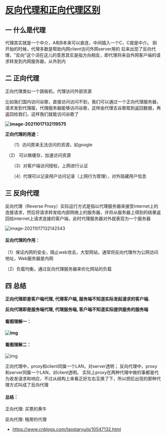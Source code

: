 # [反向代理和正向代理区别](https://www.cnblogs.com/taostaryu/p/10547132.html)

## 一 什么是代理

代理其实就是一个中介，A和B本来可以直连，中间插入一个C，C就是中介。
刚开始的时候，代理多数是帮助内网client访问外网server用的
后来出现了反向代理，"反向"这个词在这儿的意思其实是指方向相反，即代理将来自外网客户端的请求转发到内网服务器，从外到内

 

## 二 正向代理

正向代理类似一个跳板机，代理访问外部资源

比如我们国内访问谷歌，直接访问访问不到，我们可以通过一个正向代理服务器，请求发到代理服，代理服务器能够访问谷歌，这样由代理去谷歌取到返回数据，再返回给我们，这样我们就能访问谷歌了

**![image-20211017132119575](https://tva1.sinaimg.cn/large/008i3skNly1gvi8mcplzvj61ce0byjsu02.jpg)**

**正向代理的用途：**

　　（1）访问原来无法访问的资源，如google

​    （2） 可以做缓存，加速访问资源

　　（3）对客户端访问授权，上网进行认证

　　（4）代理可以记录用户访问记录（上网行为管理），对外隐藏用户信息

## 三 反向代理

反向代理（Reverse Proxy）实际运行方式是指以代理服务器来接受internet上的连接请求，然后将请求转发给内部网络上的服务器，并将从服务器上得到的结果返回给internet上请求连接的客户端，此时代理服务器对外就表现为一个服务器

![image-20211017132142543](https://tva1.sinaimg.cn/large/008i3skNly1gvi8mq8vzsj61ek0f040302.jpg)

 

#### 反向代理的作用：

（1）保证内网的安全，阻止web攻击，大型网站，通常将反向代理作为公网访问地址，Web服务器是内网

（2）负载均衡，通过反向代理服务器来优化网站的负载

 

## 四 总结

**正向代理即是客户端代理, 代理客户端, 服务端不知道实际发起请求的客户端.**


**反向代理即是服务端代理, 代理服务端, 客户端不知道实际提供服务的服务端**

#### 看图理解一：

**![img](https://tva1.sinaimg.cn/large/008i3skNly1gvi8ld2lwmj60ie0byt9l02.jpg)**

#### 看图理解二：

![img](https://tva1.sinaimg.cn/large/008i3skNly1gvi8lbtnz0j60el0hut9k02.jpg)

正向代理中，proxy和client同属一个LAN，对server透明；
反向代理中，proxy和server同属一个LAN，对client透明。
实际上proxy在两种代理中做的事都是代为收发请求和响应，不过从结构上来看正好左右互换了下，所以把后出现的那种代理方式叫成了反向代理

#### 总结：

正向代理: 买票的黄牛

反向代理: 租房的代理





- https://www.cnblogs.com/taostaryu/p/10547132.html